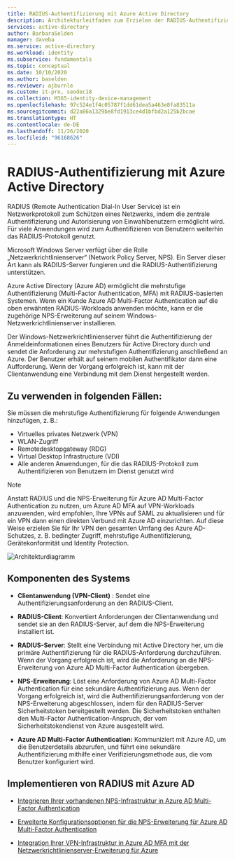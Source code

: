 ```yaml
---
title: RADIUS-Authentifizierung mit Azure Active Directory
description: Architekturleitfaden zum Erzielen der RADIUS-Authentifizierung mit Azure Active Directory
services: active-directory
author: BarbaraSelden
manager: daveba
ms.service: active-directory
ms.workload: identity
ms.subservice: fundamentals
ms.topic: conceptual
ms.date: 10/10/2020
ms.author: baselden
ms.reviewer: ajburnle
ms.custom: it-pro, seodec18
ms.collection: M365-identity-device-management
ms.openlocfilehash: 97c524e1f4c05787f1dd61dea5a463e8fa83511a
ms.sourcegitcommit: d22a86a1329be8fd1913ce4d1bfbd2a125b2bcae
ms.translationtype: HT
ms.contentlocale: de-DE
ms.lasthandoff: 11/26/2020
ms.locfileid: "96168626"
---
```

# <a name="radius-authentication-with-azure-active-directory"></a>RADIUS-Authentifizierung mit Azure Active Directory

RADIUS (Remote Authentication Dial-In User Service) ist ein Netzwerkprotokoll zum Schützen eines Netzwerks, indem die zentrale Authentifizierung und Autorisierung von Einwahlbenutzern ermöglicht wird. Für viele Anwendungen wird zum Authentifizieren von Benutzern weiterhin das RADIUS-Protokoll genutzt.

Microsoft Windows Server verfügt über die Rolle „Netzwerkrichtlinienserver“ (Network Policy Server, NPS). Ein Server dieser Art kann als RADIUS-Server fungieren und die RADIUS-Authentifizierung unterstützen.

Azure Active Directory (Azure AD) ermöglicht die mehrstufige Authentifizierung (Multi-Factor Authentication, MFA) mit RADIUS-basierten Systemen. Wenn ein Kunde Azure AD Multi-Factor Authentication auf die oben erwähnten RADIUS-Workloads anwenden möchte, kann er die zugehörige NPS-Erweiterung auf seinem Windows-Netzwerkrichtlinienserver installieren. 

Der Windows-Netzwerkrichtlinienserver führt die Authentifizierung der Anmeldeinformationen eines Benutzers für Active Directory durch und sendet die Anforderung zur mehrstufigen Authentifizierung anschließend an Azure. Der Benutzer erhält auf seinem mobilen Authentifikator dann eine Aufforderung. Wenn der Vorgang erfolgreich ist, kann mit der Clientanwendung eine Verbindung mit dem Dienst hergestellt werden. 

## <a name="use-when"></a>Zu verwenden in folgenden Fällen: 

Sie müssen die mehrstufige Authentifizierung für folgende Anwendungen hinzufügen, z. B.:
* Virtuelles privates Netzwerk (VPN)
* WLAN-Zugriff
* Remotedesktopgateway (RDG)
* Virtual Desktop Infrastructure (VDI)
* Alle anderen Anwendungen, für die das RADIUS-Protokoll zum Authentifizieren von Benutzern im Dienst genutzt wird 

> [!NOTE]
> Anstatt RADIUS und die NPS-Erweiterung für Azure AD Multi-Factor Authentication zu nutzen, um Azure AD MFA auf VPN-Workloads anzuwenden, wird empfohlen, Ihre VPNs auf SAML zu aktualisieren und für ein VPN dann einen direkten Verbund mit Azure AD einzurichten. Auf diese Weise erzielen Sie für Ihr VPN den gesamten Umfang des Azure AD-Schutzes, z. B. bedingter Zugriff, mehrstufige Authentifizierung, Gerätekonformität und Identity Protection.

![Architekturdiagramm](./media/authentication-patterns/radius-auth.png)


## <a name="components-of-the-system"></a>Komponenten des Systems 

* **Clientanwendung (VPN-Client)** : Sendet eine Authentifizierungsanforderung an den RADIUS-Client.

* **RADIUS-Client**: Konvertiert Anforderungen der Clientanwendung und sendet sie an den RADIUS-Server, auf dem die NPS-Erweiterung installiert ist.

* **RADIUS-Server**: Stellt eine Verbindung mit Active Directory her, um die primäre Authentifizierung für die RADIUS-Anforderung durchzuführen. Wenn der Vorgang erfolgreich ist, wird die Anforderung an die NPS-Erweiterung von Azure AD Multi-Factor Authentication übergeben.

* **NPS-Erweiterung**: Löst eine Anforderung von Azure AD Multi-Factor Authentication für eine sekundäre Authentifizierung aus. Wenn der Vorgang erfolgreich ist, wird die Authentifizierungsanforderung von der NPS-Erweiterung abgeschlossen, indem für den RADIUS-Server Sicherheitstoken bereitgestellt werden. Die Sicherheitstoken enthalten den Multi-Factor Authentication-Anspruch, der vom Sicherheitstokendienst von Azure ausgestellt wird.

* **Azure AD Multi-Factor Authentication:** Kommuniziert mit Azure AD, um die Benutzerdetails abzurufen, und führt eine sekundäre Authentifizierung mithilfe einer Verifizierungsmethode aus, die vom Benutzer konfiguriert wird.

## <a name="implement-radius-with-azure-ad"></a>Implementieren von RADIUS mit Azure AD 

* [Integrieren Ihrer vorhandenen NPS-Infrastruktur in Azure AD Multi-Factor Authentication](../authentication/howto-mfa-nps-extension.md) 

* [Erweiterte Konfigurationsoptionen für die NPS-Erweiterung für Azure AD Multi-Factor Authentication](../authentication/howto-mfa-nps-extension-advanced.md) 

* [Integration Ihrer VPN-Infrastruktur in Azure AD MFA mit der Netzwerkrichtlinienserver-Erweiterung für Azure](../authentication/howto-mfa-nps-extension-vpn.md) 

  
‎ 

